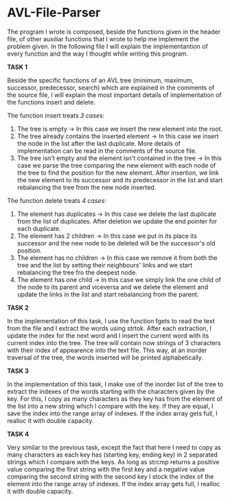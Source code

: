 # AVL-File-Parser

The program I wrote is composed, beside the functions given in the header file,
of other auxiliar functions that I wrote to help me implement the problem given.
In the following file I will explain the implementantion of every function and
the way I thought while writing this program.


**TASK 1**

Beside the specific functions of an AVL tree (minimum, maximum, successor,
predecessor, search) which are explained in the comments of the source file, I
will explain the most important details of implementation of the functions
insert and delete.

The function insert treats *3 cases*:
1. The tree is empty -> In this case we insert the new element into the root.
2. The tree already contains the inserted element -> In this case we insert the
node in the list after the last duplicate. More details of implementation can
be read in the comments of the source file.
3. The tree isn't empty and the element isn't contained in the tree -> In this
case we parse the tree comparing the new element with each node of the tree to
find the position for the new element. After insertion, we link the new
element to its successor and its predecessor in the list and start rebalancing
the tree from the new node inserted.

The function delete treats *4 cases*:
1. The element has duplicates -> In this case we delete the last duplicate from
the list of duplicates. After deletion we update the end pointer for each
duplicate.
2. The element has 2 children -> In this case we put in its place its successor
and the new node to be deleted will be the successor's old position.
3. The element has no children -> In this case we remove it from both the tree
and the list by setting their neighbours' links and we start rebalancing the
tree fro the deepest node.
4. The element has one child -> In this case we simply 
link the one child of the node to its parent and viceversa and we delete the 
element and update the links in the list and start rebalancing from the parent.


**TASK 2**

In the implementation of this task, I use the function fgets to read the text
from the file and I extract the words using strtok. After each extraction, I
update the index for the next word and I insert the current word with its
current index into the tree. The tree will contain now strings of 3 characters
with their index of appearence into the text file. This way, at an inorder
traversal of the tree, the words inserted will be printed alphabetically.


**TASK 3**

In the implementation of this task, I make use of the inorder list of the tree
to extract the indexes of the words starting with the characters given by the
key. For this, I copy as many characters as they key has from the element of
the list into a new string which I compare with the key. If they are equal, I
save the index into the range array of indexes. If the index array gets full,
I realloc it with double capacity.


**TASK 4**

Very similar to the previous task, except the fact that here I need to copy as
many characters as each key has (starting key, ending key) in 2 separated
strings which I compare with the keys. As long as strcmp returns a positive
value comparing the first string with the first key and a negative value
comparing the second string with the second key I stock the index of the element
into the range array of indexes. If the index array gets full, I realloc it
with double capacity.
